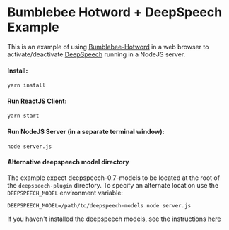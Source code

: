 # Bumblebee Hotword + DeepSpeech Example

This is an example of using [Bumblebee-Hotword](https://github.com/jaxcore/bumblebee-hotword) in a web browser to activate/deactivate [DeepSpeech](https://github.com/mozilla/DeepSpeech) running in a NodeJS server.

#### Install:

```
yarn install
```

#### Run ReactJS Client:

```
yarn start
```

#### Run NodeJS Server (in a separate terminal window):

```
node server.js
```

#### Alternative deepspeech model directory

The example expect deepspeech-0.7-models to be located at the root of the `deepspeech-plugin` directory.  To specify an alternate location use the `DEEPSPEECH_MODEL` environment variable:

```
DEEPSPEECH_MODEL=/path/to/deepspeech-models node server.js
```

If you haven't installed the deepspeech models, see the instructions [here](https://github.com/jaxcore/deepspeech-plugin)